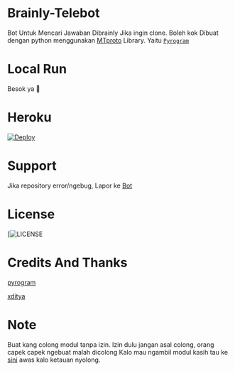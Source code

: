 # Brainly-Telebot
Bot Untuk Mencari Jawaban Dibrainly
Jika ingin clone. Boleh kok
Dibuat dengan python menggunakan [MTproto](https://core.telegram.org/mtproto) Library. Yaitu [`Pyrogram`](https://docs.pyrogram.org)

# Local Run
Besok ya 🗿

# Heroku
[![Deploy](https://www.herokucdn.com/deploy/button.svg)](https://heroku.com/deploy?template=https://github.com/Nekozu/Brainly-Telebot.git)

# Support 
Jika repository error/ngebug, Lapor ke [Bot](https://t.me/nekozusupportbot)

# License
[![LICENSE](https://www.gnu.org/graphics/gplv3-or-later.png)

# Credits And Thanks
[pyrogram](https://github.com/pyrogram)

[xditya](https://github.com/xditya)

# Note
Buat kang colong modul tanpa izin. Izin dulu jangan asal colong, orang capek capek ngebuat malah dicolong
Kalo mau ngambil modul kasih tau ke [sini](https://t.me/NekozuSupportBot) awas kalo ketauan nyolong.
